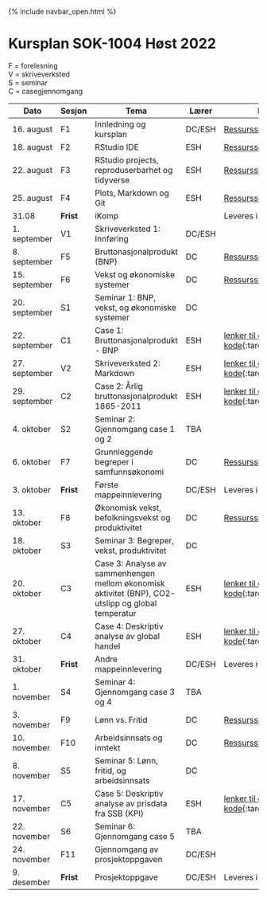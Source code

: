 {% include navbar_open.html %}
#  Kursplan SOK-1004 Høst 2022

F = forelesning      
V = skriveverksted        
S = seminar       
C = casegjennomgang        



|Dato| Sesjon <img width=80/>   | Tema                                                              | Lærer  | Ressurser <img width=200/>  |
|--------|----------------|----------------------------------------------------------------------|-----------|--------------------------------------|
|16. august|F1   | Innledning og kursplan                        | DC/ESH       | [Ressursside](ressurser_F1.md){:target='_blank_'} | 
|18. august|F2  | RStudio IDE  | ESH | [Ressursside](ressurser_F2.md){:target='_blank_'} |
|22. august|F3   | RStudio projects, reproduserbarhet og tidyverse  |ESH     | [Ressursside](ressurser_F3.md){:target='_blank_'}  |
|25. august|F4    | Plots, Markdown og Git | ESH| [Ressursside](ressurser_F4.md){:target='_blank_'} |
|31.08|**Frist**| iKomp|  | Leveres i Canvas LENKE|
|1. september|V1   | Skriveverksted 1: Innføring   | DC/ESH       |  |
|8. september|F5   | Bruttonasjonalprodukt (BNP)    | DC       | [Ressursside](ressurssider/F5.md){:target='_blank_'}  |
|15. september|F6     | Vekst og økonomiske systemer  | DC | [Ressursside](/ressurssider/F6.md){:target='_blank_'}   |
|20. september| S1  | Seminar 1: BNP, vekst, og økonomiske systemer | DC |  |
|22. september|C1 | Case 1: Bruttonasjonalprodukt - BNP | ESH       | [lenker til case og R kode](lenker_til_case_og_R_kode.md){:target='_blank_'} |
|27. september|V2   | Skriveverksted 2: Markdown  |ESH |  [lenker til case og R kode](lenker_til_case_og_R_kode.md){:target='_blank_'} |
|29. september|C2   | Case 2: Årlig bruttonasjonalprodukt 1865-2011  |ESH |  [lenker til case og R kode](lenker_til_case_og_R_kode.md){:target='_blank_'} |
|4. oktober| S2  | Seminar 2: Gjennomgang case 1 og 2 | TBA |  |
|6. oktober|F7    | Grunnleggende begreper i samfunnsøkonomi           | DC | [Ressursside](ressurser_F9.md){:target='_blank_'}   
|3. oktober|**Frist**    | Første mappeinnlevering        | DC/ESH | Leveres i Wiseflow LENKE    |
|13. oktober|F8   | Økonomisk vekst, befolkningsvekst og produktivitet | DC | [Ressursside](ressurser_F10.md){:target='_blank_'}   |
|18. oktober| S3  | Seminar 3: Begreper, vekst, produktivitet | DC |  |
|20. oktober|C3  | Case 3: Analyse av sammenhengen mellom økonomisk aktivitet (BNP), CO2-utslipp og global temperatur  |ESH| [lenker til case og R kode](lenker_til_case_og_R_kode.md){:target='_blank_'}  |
|27. oktober|C4   | Case 4: Deskriptiv analyse av global handel           | ESH | [lenker til case og R kode](lenker_til_case_og_R_kode.md){:target='_blank_'} |
|31. oktober|**Frist**    | Andre mappeinnlevering        | DC/ESH | Leveres i Wiseflow LENKE    |
|1. november| S4  | Seminar 4: Gjennomgang case 3 og 4 | TBA |  |
|3. november|F9 | Lønn vs. Fritid  | DC | [Ressursside](ressurser_F13.md){:target='_blank_'}   | 
|10. november |F10  | Arbeidsinnsats og inntekt  | DC         | [Ressursside](ressurser_F14.md){:target='_blank_'}   |
|8. november| S5  | Seminar 5: Lønn, fritid, og arbeidsinnsats | DC |  |
|17. november |C5    | Case 5: Deskriptiv analyse av prisdata fra SSB (KPI)   |ESH | [lenker til case og R kode](lenker_til_case_og_R_kode.md){:target='_blank_'} |
|22. november| S6  | Seminar 6: Gjennomgang case 5 | TBA |  |
|24. november |F11   | Gjennomgang av prosjektoppgaven      | DC/ESH       |   |
|9. desember |**Frist**  | Prosjektoppgave       | DC/ESH         | Leveres i Wiseflow LENKE |
